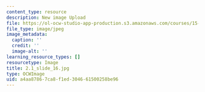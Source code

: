 ```yaml
---
content_type: resource
description: New image Upload
file: https://ol-ocw-studio-app-production.s3.amazonaws.com/courses/15-s21-nuts-and-bolts-of-business-plans-january-iap-2014/a4aa87867ca8f1ed304661500258be96_2.1_slide_16.jpg
file_type: image/jpeg
image_metadata:
  caption: ''
  credit: ''
  image-alt: ''
learning_resource_types: []
resourcetype: Image
title: 2.1_slide_16.jpg
type: OCWImage
uid: a4aa8786-7ca8-f1ed-3046-61500258be96
---
```

